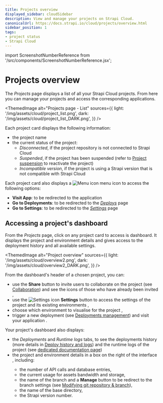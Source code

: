 ```yaml
---
title: Projects overview
displayed_sidebar: cloudSidebar
description: View and manage your projects on Strapi Cloud.
canonicalUrl: https://docs.strapi.io/cloud/projects/overview.html
sidebar_position: 1
tags:
- project status
- Strapi Cloud
---
```


import ScreenshotNumberReference from '/src/components/ScreenshotNumberReference.jsx';

# Projects overview

The *Projects* page displays a list of all your Strapi Cloud projects. From here you can manage your projects and access the corresponding applications.

<ThemedImage
  alt="Projects page - List"
  sources={{
    light: '/img/assets/cloud/project_list.png',
    dark: '/img/assets/cloud/project_list_DARK.png',
  }}
/>

Each project card displays the following information:

* the project name
* the current status of the project:
    * *Disconnected*, if the project repository is not connected to Strapi Cloud
    * *Suspended*, if the project has been suspended (refer to [Project suspension](/cloud/getting-started/usage-billing#project-suspension) to reactivate the project)
    * *Incompatible version*, if the project is using a Strapi version that is not compatible with Strapi Cloud

Each project card also displays a ![Menu icon](/img/assets/icons/more.svg) menu icon to access the following options:
* **Visit App**: to be redirected to the application
* **Go to Deployments**: to be redirected to the [*Deploys*](/cloud/projects/deploys) page
* **Go to Settings**: to be redirected to the [*Settings*](/cloud/projects/settings) page

## Accessing a project's dashboard

From the *Projects* page, click on any project card to access is dashboard. It displays the project and environment details and gives access to the deployment history and all available settings.

<ThemedImage
  alt="Project overview"
  sources={{
    light: '/img/assets/cloud/overview2.png',
    dark: '/img/assets/cloud/overview2_DARK.png',
  }}
/>

From the dashboard's header of a chosen project, you can:
- use the **Share** button to invite users to collaborate on the project (see [Collaboration](/cloud/projects/collaboration)) and see the icons of those who have already been invited <ScreenshotNumberReference number="1" />,
- use the ![Settings icon](/img/assets/icons/settings.svg) **Settings** button to access the settings of the project and its existing environments <ScreenshotNumberReference number="2" />,
- choose which environment to visualise for the project <ScreenshotNumberReference number="3" />,
- trigger a new deployment (see [Deployments management](/cloud/projects/deploys)) and visit your application <ScreenshotNumberReference number="4" />.

Your project's dashboard also displays:
- the *Deployments* and *Runtime logs* tabs, to see the deployments history (more details in [Deploy history and logs](/cloud/projects/deploys-history)) and the runtime logs of the project (see [dedicated documentation page](/cloud/projects/runtime-logs)) <ScreenshotNumberReference number="5" />
- the project and environment details in a box on the right of the interface <ScreenshotNumberReference number="6" />, including:
  - the number of API calls and database entries,
  - the current usage for assets bandwidth and storage,
  - the name of the branch and a **Manage** button to be redirect to the branch settings (see [Modifying git repository & branch](/cloud/projects/settings#modifying-git-repository--branch)),
  - the name of the base directory,
  - the Strapi version number.

